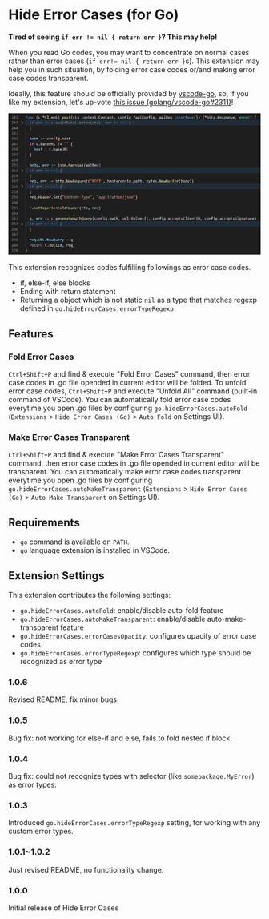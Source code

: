 # Hide Error Cases (for Go)

**Tired of seeing `if err != nil { return err }`? This may help!**

When you read Go codes, you may want to concentrate on normal cases rather than error cases (`if err!= nil { return err }`s).
This extension may help you in such situation, by folding error case codes or/and making error case codes transparent.

Ideally, this feature should be officially provided by [vscode-go](https://github.com/golang/vscode-go), so, if you like my extension, let's up-vote [this issue (golang/vscode-go#2311)](https://github.com/golang/vscode-go/issues/2311)!

![Hide Error Cases Screenshot](images/screen-shot.png)

This extension recognizes codes fulfilling followings as error case codes.

- if, else-if, else blocks
- Ending with return statement
- Returning a object which is not static `nil` as a type that matches regexp defined in `go.hideErrorCases.errorTypeRegexp`

## Features

### Fold Error Cases

`Ctrl+Shift+P` and find & execute "Fold Error Cases" command, then error case codes in .go file opended in current editor will be folded.
To unfold error case codes, `Ctrl+Shift+P` and execute "Unfold All" command (built-in command of VSCode).
You can automatically fold error case codes everytime you open .go files by configuring `go.hideErrorCases.autoFold` (`Extensions` > `Hide Error Cases (Go)` > `Auto Fold` on Settings UI).

### Make Error Cases Transparent

`Ctrl+Shift+P` and find & execute "Make Error Cases Transparent" command, then error case codes in .go file opended in current editor will be transparent.
You can automatically make error case codes transparent everytime you open .go files by configuring `go.hideErrorCases.autoMakeTransparent` (`Extensions` > `Hide Error Cases (Go)` > `Auto Make Transparent` on Settings UI).

## Requirements

- `go` command is available on `PATH`.
- `go` language extension is installed in VSCode.

## Extension Settings

This extension contributes the following settings:

- `go.hideErrorCases.autoFold`: enable/disable auto-fold feature
- `go.hideErrorCases.autoMakeTransparent`: enable/disable auto-make-transparent feature
- `go.hideErrorCases.errorCasesOpacity`: configures opacity of error case codes
- `go.hideErrorCases.errorTypeRegexp`: configures which type should be recognized as error type

### 1.0.6

Revised README, fix minor bugs.

### 1.0.5

Bug fix: not working for else-if and else, fails to fold nested if block.

### 1.0.4

Bug fix: could not recognize types with selector (like `somepackage.MyError`) as error types.

### 1.0.3

Introduced `go.hideErrorCases.errorTypeRegexp` setting, for working with any custom error types.

### 1.0.1~1.0.2

Just revised README, no functionality change.

### 1.0.0

Initial release of Hide Error Cases
